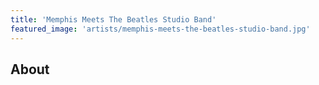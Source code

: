 ```yaml
---
title: 'Memphis Meets The Beatles Studio Band'
featured_image: 'artists/memphis-meets-the-beatles-studio-band.jpg'
---
```


## About


